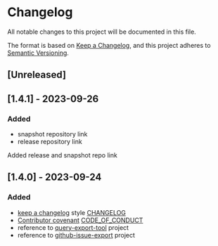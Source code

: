 # Changelog

All notable changes to this project will be documented in this file.

The format is based on [Keep a Changelog](https://keepachangelog.com/en/1.1.0/),
and this project adheres to [Semantic Versioning](https://semver.org/spec/v2.0.0.html).

## [Unreleased]

## [1.4.1] - 2023-09-26

### Added

- snapshot repository link
- release repository link

Added release and snapshot repo link

## [1.4.0] - 2023-09-24

### Added

- [keep a changelog](https://github.com/olivierlacan/keep-a-changelog) style [CHANGELOG](https://github.com/fugerit-org/.github/blob/main/profile/CHANGELOG.md)
- [Contributor covenant](https://github.com/EthicalSource/contributor_covenant) [CODE_OF_CONDUCT](https://github.com/fugerit-org/fj-universe/blob/main/CODE_OF_CONDUCT.md)
- reference to [query-export-tool](https://github.com/fugerit-org/query-export-tool) project
- reference to [github-issue-export](https://github.com/fugerit-org/github-issue-export) project
